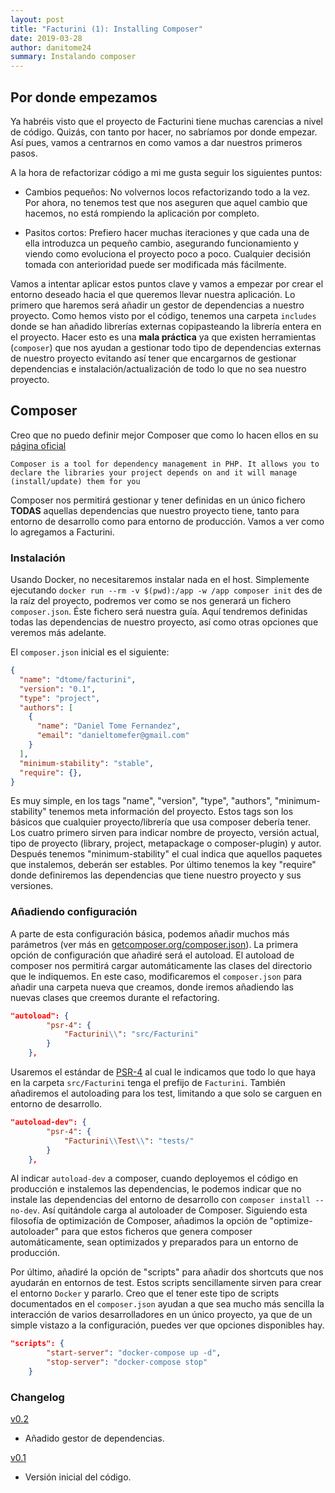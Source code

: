 ```yaml
---
layout: post
title: "Facturini (1): Installing Composer"
date: 2019-03-28
author: danitome24
summary: Instalando composer
---
```


## Por donde empezamos

Ya habréis visto que el proyecto de Facturini tiene muchas carencias a nivel de código. Quizás, con tanto por hacer, no sabríamos por donde empezar. Así pues, vamos a centrarnos en como vamos a dar nuestros primeros pasos.

A la hora de refactorizar código a mi me gusta seguir los siguientes puntos:

* Cambios pequeños: No volvernos locos refactorizando todo a la vez. Por ahora, no tenemos test que nos aseguren que aquel cambio que hacemos, no está rompiendo la aplicación por completo.  

* Pasitos cortos: Prefiero hacer muchas iteraciones y que cada una de ella introduzca un pequeño cambio, asegurando funcionamiento y viendo como evoluciona el proyecto poco a poco. Cualquier decisión tomada con anterioridad puede ser modificada más fácilmente.

Vamos a intentar aplicar estos puntos clave y vamos a empezar por crear el entorno deseado hacia el que queremos llevar nuestra aplicación. Lo primero que haremos será añadir un gestor de dependencias a nuestro proyecto. Como hemos visto por el código, tenemos una carpeta `includes` donde se han añadido librerías externas copipasteando la librería entera en el proyecto. Hacer esto es una **mala práctica** ya que existen herramientas (`composer`) que nos ayudan a gestionar todo tipo de dependencias externas de nuestro proyecto evitando así tener que encargarnos de gestionar dependencias e instalación/actualización de todo lo que no sea nuestro proyecto.

## Composer

Creo que no puedo definir mejor Composer que como lo hacen ellos en su [página oficial](https://getcomposer.org/doc/00-intro.md)

```
Composer is a tool for dependency management in PHP. It allows you to declare the libraries your project depends on and it will manage (install/update) them for you
```
Composer nos permitirá gestionar y tener definidas en un único fichero **TODAS** aquellas dependencias que nuestro proyecto tiene, tanto para entorno de desarrollo como para entorno de producción. Vamos a ver como lo agregamos a Facturini.

### Instalación

Usando Docker, no necesitaremos instalar nada en el host. Simplemente ejecutando `docker run --rm -v $(pwd):/app -w /app composer init` des de la raíz del proyecto, podremos ver como se nos generará un fichero `composer.json`. Éste fichero será nuestra guía. Aquí tendremos definidas todas las dependencias de nuestro proyecto, así como otras opciones que veremos más adelante.

El `composer.json` inicial es el siguiente:

```json
{
  "name": "dtome/facturini",
  "version": "0.1",
  "type": "project",
  "authors": [
    {
      "name": "Daniel Tome Fernandez",
      "email": "danieltomefer@gmail.com"
    }
  ],
  "minimum-stability": "stable",
  "require": {},
}

``` 

Es muy simple, en los tags "name", "version", "type", "authors", "minimum-stability" tenemos meta información del proyecto. Estos tags son los básicos que cualquier proyecto/librería que usa composer debería tener. Los cuatro primero sirven para indicar nombre de proyecto, versión actual, tipo de proyecto (library, project, metapackage o composer-plugin) y autor. Después tenemos "minimum-stability" el cual indica que aquellos paquetes que instalemos, deberán ser estables. Por último tenemos la key "require" donde definiremos las dependencias que tiene nuestro proyecto y sus versiones.

### Añadiendo configuración

A parte de esta configuración básica, podemos añadir muchos más parámetros (ver más en [getcomposer.org/composer.json](https://getcomposer.org/doc/04-schema.md)). La primera opción de configuración que añadiré será el autoload. El autoload de composer nos permitirá cargar automáticamente las clases del directorio que le indiquemos. En este caso, modificaremos el `composer.json` para añadir una carpeta nueva que creamos, donde iremos añadiendo las nuevas clases que creemos durante el refactoring.

```json
"autoload": {
        "psr-4": {
            "Facturini\\": "src/Facturini"
        }
    },
```

Usaremos el estándar de [PSR-4](https://www.php-fig.org/psr/psr-4/) al cual le indicamos que todo lo que haya en la carpeta `src/Facturini` tenga el prefijo de `Facturini`. También añadiremos el autoloading para los test, limitando a que solo se carguen en entorno de desarrollo. 

```json
"autoload-dev": {
        "psr-4": {
            "Facturini\\Test\\": "tests/"
        }
    },
```

Al indicar `autoload-dev` a composer, cuando deployemos el código en producción e instalemos las dependencias, le podemos indicar que no instale las dependencias del entorno de desarrollo con `composer install --no-dev`. Así quitándole carga al autoloader de Composer. Siguiendo esta filosofía de optimización de Composer, añadimos la opción de "optimize-autoloader" para que estos ficheros que genera composer automáticamente, sean optimizados y preparados para un entorno de producción.

Por último, añadiré la opción de "scripts" para añadir dos shortcuts que nos ayudarán en entornos de test. Estos scripts sencillamente sirven para crear el entorno `Docker` y pararlo. Creo que el tener este tipo de scripts documentados en el `composer.json` ayudan a que sea mucho más sencilla la interacción de varios desarrolladores en un único proyecto, ya que de un simple vistazo a la configuración, puedes ver que opciones disponibles hay.

```json
"scripts": {
        "start-server": "docker-compose up -d",
        "stop-server": "docker-compose stop"
    }
```

### Changelog

[v0.2](https://github.com/danitome24/facturini-refactoring/releases/tag/v0.2)

* Añadido gestor de dependencias.

[v0.1](https://github.com/danitome24/facturini-refactoring/releases/tag/v0.1)

* Versión inicial del código.
